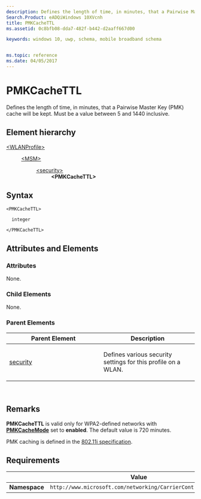 ```yaml
---
description: Defines the length of time, in minutes, that a Pairwise Master Key (PMK) cache will be kept.
Search.Product: eADQiWindows 10XVcnh
title: PMKCacheTTL
ms.assetid: 0c8bfb08-dda7-482f-b442-d2aaff667d00

keywords: windows 10, uwp, schema, mobile broadband schema


ms.topic: reference
ms.date: 04/05/2017
---
```


# PMKCacheTTL


Defines the length of time, in minutes, that a Pairwise Master Key (PMK) cache will be kept. Must be a value between 5 and 1440 inclusive.

## Element hierarchy

<dl>
<dt><a href="element-wlanprofile.md">&lt;WLANProfile&gt;</a></dt>
<dd>
<dl>
<dt><a href="element-msm.md">&lt;MSM&gt;</a></dt>
<dd>
<dl>
<dt><a href="element-security.md">&lt;security&gt;</a></dt>
<dd><b>&lt;PMKCacheTTL&gt;</b></dd>
</dl>
</dd>
</dl>
</dd>
</dl>

## Syntax

``` syntax
<PMKCacheTTL>

  integer

</PMKCacheTTL>
```

## Attributes and Elements


### Attributes

None.

### Child Elements

None.

### Parent Elements

<table>
<colgroup>
<col width="50%" />
<col width="50%" />
</colgroup>
<thead>
<tr class="header">
<th>Parent Element</th>
<th>Description</th>
</tr>
</thead>
<tbody>
<tr class="odd">
<td><a href="element-security.md">security</a> </td>
<td><p>Defines various security settings for this profile on a WLAN.</p></td>
</tr>
</tbody>
</table>

 

## Remarks

**PMKCacheTTL** is valid only for WPA2-defined networks with [**PMKCacheMode**](element-pmkcachemode.md) set to **enabled**. The default value is 720 minutes.

PMK caching is defined in the [802.11i specification](https://standards.ieee.org/getieee802/download/802.11i-2004.pdf).

## Requirements

|          | Value        |
|----------|--------------|
| **Namespace** | `http://www.microsoft.com/networking/CarrierControl/WLAN/v1` |

 

 



